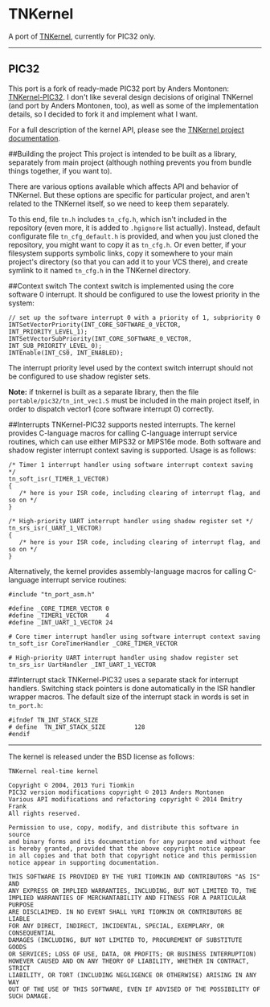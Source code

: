 TNKernel
==============

A port of [TNKernel](http://www.tnkernel.com/ "TNKernel"), currently for PIC32 only.

---
PIC32
--------------

This port is a fork of ready-made PIC32 port by Anders Montonen: [TNKernel-PIC32](https://github.com/andersm/TNKernel-PIC32 "TNKernel-PIC32"). I don't like several design decisions of original TNKernel (and port by Anders Montonen, too), as well as some of the implementation details, so I decided to fork it and implement what I want.

For a full description of the kernel API, please see the [TNKernel project documentation](http://www.tnkernel.com/tn_description.html "TNKernel project documentation").

##Building the project
This project is intended to be built as a library, separately from main project (although nothing prevents you from bundle things together, if you want to).

There are various options available which affects API and behavior of TNKernel. But these options are specific for particular project, and aren't related to the TNKernel itself, so we need to keep them separately.

To this end, file `tn.h` includes `tn_cfg.h`, which isn't included in the repository (even more, it is added to `.hgignore` list actually). Instead, default configurate file `tn_cfg_default.h` is provided, and when you just cloned the repository, you might want to copy it as `tn_cfg.h`. Or even better, if your filesystem supports symbolic links, copy it somewhere to your main project's directory (so that you can add it to your VCS there), and create symlink to it named `tn_cfg.h` in the TNKernel directory.


##Context switch
The context switch is implemented using the core software 0 interrupt. It should be configured to use the lowest priority in the system:

    // set up the software interrupt 0 with a priority of 1, subpriority 0
    INTSetVectorPriority(INT_CORE_SOFTWARE_0_VECTOR, INT_PRIORITY_LEVEL_1);
    INTSetVectorSubPriority(INT_CORE_SOFTWARE_0_VECTOR, INT_SUB_PRIORITY_LEVEL_0);
    INTEnable(INT_CS0, INT_ENABLED);

The interrupt priority level used by the context switch interrupt should not be configured to use shadow register sets.

**Note:** if tnkernel is built as a separate library, then the file `portable/pic32/tn_int_vec1.S` must be included in the main project itself, in order to dispatch vector1 (core software interrupt 0) correctly.

##Interrupts
TNKernel-PIC32 supports nested interrupts. The kernel provides C-language macros for calling C-language interrupt service routines, which can use either MIPS32 or MIPS16e mode. Both software and shadow register interrupt context saving is supported. Usage is as follows:

    /* Timer 1 interrupt handler using software interrupt context saving */
    tn_soft_isr(_TIMER_1_VECTOR)
    {
       /* here is your ISR code, including clearing of interrupt flag, and so on */
    }

    /* High-priority UART interrupt handler using shadow register set */
    tn_srs_isr(_UART_1_VECTOR)
    {
       /* here is your ISR code, including clearing of interrupt flag, and so on */
    }


Alternatively, the kernel provides assembly-language macros for calling C-language interrupt service routines:

    #include "tn_port_asm.h"
    
    #define _CORE_TIMER_VECTOR 0
    #define _TIMER1_VECTOR     4
    #define _INT_UART_1_VECTOR 24
    
    # Core timer interrupt handler using software interrupt context saving
    tn_soft_isr CoreTimerHandler _CORE_TIMER_VECTOR
    
    # High-priority UART interrupt handler using shadow register set
    tn_srs_isr UartHandler _INT_UART_1_VECTOR

##Interrupt stack
TNKernel-PIC32 uses a separate stack for interrupt handlers. Switching stack pointers is done automatically in the ISR handler wrapper macros. The default size of the interrupt stack in words is set in `tn_port.h`:

    #ifndef TN_INT_STACK_SIZE
    # define  TN_INT_STACK_SIZE        128
    #endif
 
---

The kernel is released under the BSD license as follows:

    TNKernel real-time kernel

    Copyright © 2004, 2013 Yuri Tiomkin
    PIC32 version modifications copyright © 2013 Anders Montonen
    Various API modifications and refactoring copyright © 2014 Dmitry Frank
    All rights reserved.

    Permission to use, copy, modify, and distribute this software in source
    and binary forms and its documentation for any purpose and without fee
    is hereby granted, provided that the above copyright notice appear
    in all copies and that both that copyright notice and this permission
    notice appear in supporting documentation.

    THIS SOFTWARE IS PROVIDED BY THE YURI TIOMKIN AND CONTRIBUTORS "AS IS" AND
    ANY EXPRESS OR IMPLIED WARRANTIES, INCLUDING, BUT NOT LIMITED TO, THE
    IMPLIED WARRANTIES OF MERCHANTABILITY AND FITNESS FOR A PARTICULAR PURPOSE
    ARE DISCLAIMED. IN NO EVENT SHALL YURI TIOMKIN OR CONTRIBUTORS BE LIABLE
    FOR ANY DIRECT, INDIRECT, INCIDENTAL, SPECIAL, EXEMPLARY, OR CONSEQUENTIAL
    DAMAGES (INCLUDING, BUT NOT LIMITED TO, PROCUREMENT OF SUBSTITUTE GOODS
    OR SERVICES; LOSS OF USE, DATA, OR PROFITS; OR BUSINESS INTERRUPTION)
    HOWEVER CAUSED AND ON ANY THEORY OF LIABILITY, WHETHER IN CONTRACT, STRICT
    LIABILITY, OR TORT (INCLUDING NEGLIGENCE OR OTHERWISE) ARISING IN ANY WAY
    OUT OF THE USE OF THIS SOFTWARE, EVEN IF ADVISED OF THE POSSIBILITY OF
    SUCH DAMAGE.
